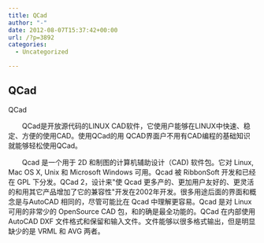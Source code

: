 ```yaml
---
title: QCad
author: "-"
date: 2012-08-07T15:37:42+00:00
url: /?p=3892
categories:
  - Uncategorized

---
```

## QCad
QCad

　　QCad是开放源代码的LINUX CAD软件，它使用户能够在LINUX中快速、稳定、方便的使用CAD。使用QCad的用 QCAD界面户不用有CAD编程的基础知识就能够轻松使用QCad。
  
　　Qcad 是一个用于 2D 和制图的计算机辅助设计（CAD) 软件包。它对 Linux, Mac OS X, Unix 和 Microsoft Windows 可用。Qcad 被 RibbonSoft 开发和已经在 GPL 下分发。QCad 2，设计来"使 Qcad 更多产的、更加用户友好的、更灵活的和用其它产品增加了它的兼容性"开发在2002年开发。很多用途后面的界面和概念是与AutoCAD 相同的，尽管可能比在 Qcad 中理解更容易。Qcad 是对 Linux 可用的非常少的 OpenSource CAD 包，和的确是最全功能的。QCad 在内部使用 AutoCAD DXF 文件格式和保留和输入文件。文件能够以很多格式输出，但是明显缺少的是 VRML 和 AVG 两者。